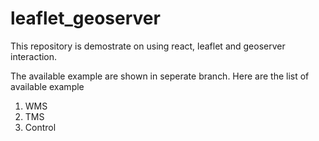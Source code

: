 # leaflet_geoserver
This repository is demostrate on using react, leaflet and geoserver interaction.

The available example are shown in seperate branch. Here are the list of available example
1. WMS
2. TMS
3. Control

